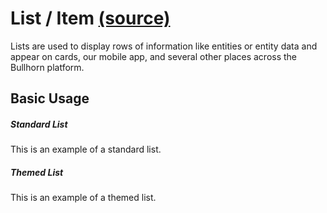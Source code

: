 List / Item [(source)](https://github.com/bullhorn/novo-elements/blob/master/projects/elements/components/list)
===============================================================================================

Lists are used to display rows of information like entities or entity data and appear on cards, our mobile app, and several other places across the Bullhorn platform.

Basic Usage
-----------

##### Standard List

This is an example of a standard list.

<code-example example="basic-list"></code-example>

##### Themed List

This is an example of a themed list.

<code-example example="themed-list"></code-example>

